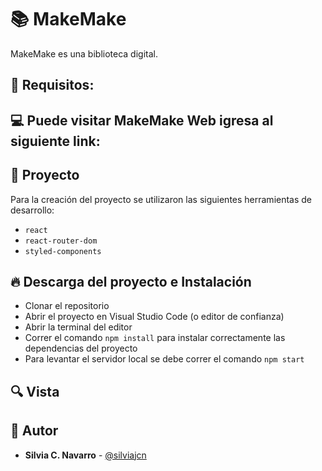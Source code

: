 # 📚 MakeMake

MakeMake es una biblioteca digital.

## 📌 Requisitos:


## 💻 Puede visitar MakeMake Web igresa al siguiente link:

    
## 💎 Proyecto

Para la creación del proyecto se utilizaron las siguientes herramientas de desarrollo:

* ```react```
* ```react-router-dom```
* ```styled-components```

## 🔥 Descarga del proyecto e Instalación

* Clonar el repositorio
* Abrir el proyecto en Visual Studio Code (o editor de confianza)
* Abrir la terminal del editor
* Correr el comando ```npm install``` para instalar correctamente las dependencias del proyecto
* Para levantar el servidor local se debe correr el comando ```npm start```

## 🔍 Vista 



## 🌟 Autor

* **Silvia C. Navarro**  - [@silviajcn](https://github.com/silviajcn)
